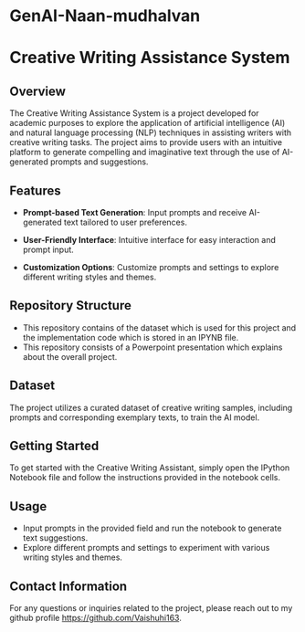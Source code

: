 # GenAI-Naan-mudhalvan
# Creative Writing Assistance System

## Overview

The Creative Writing Assistance System is a project developed for academic purposes to explore the application of artificial intelligence (AI) and natural language processing (NLP) techniques in assisting writers with creative writing tasks. The project aims to provide users with an intuitive platform to generate compelling and imaginative text through the use of AI-generated prompts and suggestions.

## Features

- **Prompt-based Text Generation**: Input prompts and receive AI-generated text tailored to user preferences.
  
- **User-Friendly Interface**: Intuitive interface for easy interaction and prompt input.

- **Customization Options**: Customize prompts and settings to explore different writing styles and themes.

## Repository Structure

- This repository contains of the dataset which is used for this project and the implementation code which is stored in an IPYNB file.
- This repository consists of a Powerpoint presentation which explains about the overall project.

## Dataset

The project utilizes a curated dataset of creative writing samples, including prompts and corresponding exemplary texts, to train the AI model.

## Getting Started

To get started with the Creative Writing Assistant, simply open the IPython Notebook file and follow the instructions provided in the notebook cells.

## Usage

- Input prompts in the provided field and run the notebook to generate text suggestions.
- Explore different prompts and settings to experiment with various writing styles and themes.

## Contact Information

For any questions or inquiries related to the project, please reach out to my github profile https://github.com/Vaishuhi163.
